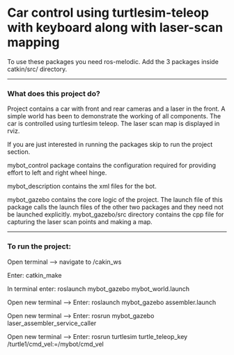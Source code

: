 # Car control using turtlesim-teleop with keyboard along with laser-scan mapping

To use these packages you need ros-melodic. 
Add the 3 packages inside catkin/src/ directory.

----------------------------------------------------------------------------------------------------
### What does this project do?
Project contains a car with front and rear cameras and a laser in the front. A simple world has been
to demonstrate the working of all components. The car is controlled using turtlesim teleop. The laser
scan map is displayed in rviz. 

If you are just interested in running the packages skip to run the project section.

mybot_control package contains the configuration required for providing effort to left and right wheel 
hinge.

mybot_description contains the xml files for the bot.

mybot_gazebo contains the core logic of the project. The launch file of this package calls the launch 
files of the other two packages and they need not be launched explicitly. mybot_gazebo/src directory
contains the cpp file for capturing the laser scan points and making a map.

----------------------------------------------------------------------------------------------------
### To run the project:
Open terminal --> navigate to /cakin_ws 

Enter: catkin_make

In terminal enter: roslaunch mybot_gazebo mybot_world.launch

Open new terminal --> Enter: roslaunch mybot_gazebo assembler.launch

Open new terminal --> Enter: rosrun mybot_gazebo laser_assembler_service_caller

Open new terminal --> Enter: rosrun turtlesim turtle_teleop_key /turtle1/cmd_vel:=/mybot/cmd_vel 

